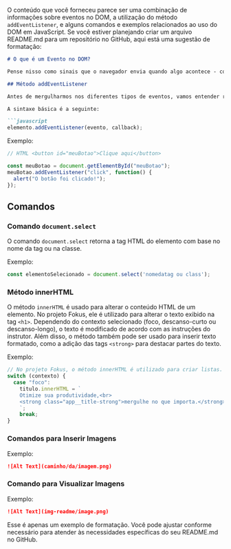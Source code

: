 O conteúdo que você forneceu parece ser uma combinação de informações sobre eventos no DOM, a utilização do método `addEventListener`, e alguns comandos e exemplos relacionados ao uso do DOM em JavaScript. Se você estiver planejando criar um arquivo README.md para um repositório no GitHub, aqui está uma sugestão de formatação:

```markdown
# O que é um Evento no DOM?

Pense nisso como sinais que o navegador envia quando algo acontece - como um usuário que clica em um botão em sua página web, por exemplo. Quando um evento ocorre, você tem a capacidade de reagir a ele e executar algumas ações, como exibir uma mensagem para o usuário, alterar ou adicionar algum elemento na página.

## Método addEventListener

Antes de mergulharmos nos diferentes tipos de eventos, vamos entender rapidamente como o método `addEventListener` funciona. Ele é um método disponível para todos os elementos HTML e permite que registremos funções (callbacks) que serão chamadas quando um evento específico ocorrer.

A sintaxe básica é a seguinte:

```javascript
elemento.addEventListener(evento, callback);
```

Exemplo:

```javascript
// HTML <button id="meuBotao">Clique aqui</button>

const meuBotao = document.getElementById("meuBotao");
meuBotao.addEventListener("click", function() {
  alert("O botão foi clicado!");
});
```

## Comandos

### Comando `document.select`

O comando `document.select` retorna a tag HTML do elemento com base no nome da tag ou na classe.

Exemplo:

```javascript
const elementoSelecionado = document.select('nomedatag ou class');
```

### Método innerHTML

O método `innerHTML` é usado para alterar o conteúdo HTML de um elemento. No projeto Fokus, ele é utilizado para alterar o texto exibido na tag `<h1>`. Dependendo do contexto selecionado (foco, descanso-curto ou descanso-longo), o texto é modificado de acordo com as instruções do instrutor. Além disso, o método também pode ser usado para inserir texto formatado, como a adição das tags `<strong>` para destacar partes do texto.

Exemplo:

```javascript
// No projeto Fokus, o método innerHTML é utilizado para criar listas.
switch (contexto) {
  case "foco":
    titulo.innerHTML = `
    Otimize sua produtividade,<br>
    <strong class="app__title-strong">mergulhe no que importa.</strong>
    `;
    break;
}
```

### Comandos para Inserir Imagens

Exemplo:

```markdown
![Alt Text](caminho/da/imagem.png)
```

### Comando para Visualizar Imagens

Exemplo:

```markdown
![Alt Text](img-readme/image.png)
```

Esse é apenas um exemplo de formatação. Você pode ajustar conforme necessário para atender às necessidades específicas do seu README.md no GitHub.
